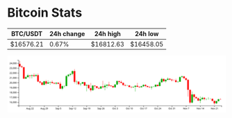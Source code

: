 # Bitcoin Stats

BTC/USDT|24h change|24h high|24h low|
|---|---|---|---|
|$16576.21|0.67%|$16812.63|$16458.05|

<img src="./chart.svg">
